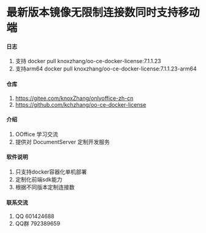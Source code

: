 # 最新版本镜像无限制连接数同时支持移动端

#### 日志

1. 支持 docker pull knoxzhang/oo-ce-docker-license:7.1.1.23
2. 支持arm64 docker pull knoxzhang/oo-ce-docker-license:7.1.1.23-arm64

#### 仓库
1. https://gitee.com/knoxZhang/onlyoffice-zh-cn
2. https://github.com/kchzhang/oo-ce-docker-license

#### 介绍
1. OOffice 学习交流
2. 提供对 DocumentServer 定制开发服务


#### 软件说明

1. 只支持docker容器化单机部署
2. 定制化前端sdk能力
3. 根据不同版本定制连接数

#### 联系交流

1. QQ 601424688
2. QQ群 792389659
